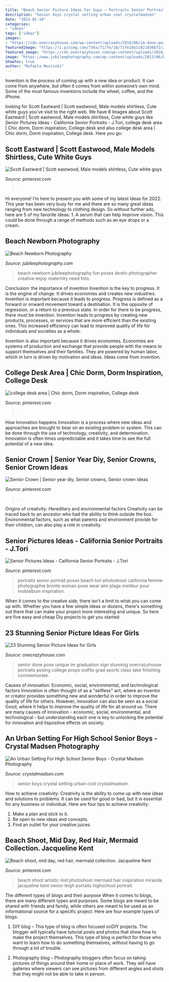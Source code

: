 ```yaml
---
title: "Beach Senior Picture Ideas For Guys ~ Portraits Senior Portrait Poses Beach Tori Photoshoot California Femme Photographie Bronte Woman Pose Wear Ami Plage Meilleur Pour Moblalbum Inspiration"
description: "Senior boys crystal setting urban cool crystalmadsen"
date: "2023-01-10"
categories:
- "ideas"
tags: ["ideas"]
images:
- "https://cdn.onecrazyhouse.com/wp-content/uploads/2016/08/im-done-pose-682x1024.jpg"
featuredImage: "https://i.pinimg.com/736x/71/fe/18/71fe18a1c821936b71c3b6a5d8c3bd8b.jpg"
featured_image: "https://cdn.onecrazyhouse.com/wp-content/uploads/2016/08/im-done-pose-682x1024.jpg"
image: "https://www.jubileephotography.com/wp-content/uploads/2013/06/Destin_Newborn_Photographer_101.jpg"
ShowToc: true
author: "Rafaela Mosciski"
---
```



Invention is the process of coming up with a new idea or product. It can come from anywhere, but often it comes from within someone’s own mind. Some of the most famous inventions include the wheel, coffee, and the iPhone.

	

		
looking for Scott Eastward | Scott eastwood, Male models shirtless, Cute white guys you've visit to the right web. We have 8 Images about Scott Eastward | Scott eastwood, Male models shirtless, Cute white guys like Senior Pictures Ideas - California Senior Portraits - J.Tori, college desk area | Chic dorm, Dorm inspiration, College desk and also college desk area | Chic dorm, Dorm inspiration, College desk. Here you go:
		
    
## Scott Eastward | Scott Eastwood, Male Models Shirtless, Cute White Guys

<img loading=lazy src="https://i.pinimg.com/736x/99/c0/0b/99c00b843e206a294acaf4d1d28ec6ca.jpg" onerror="this.onerror=null;this.src='https://tse4.mm.bing.net/th?id=OIP.iXu4DYu90iOfSnAXOymElAHaNJ&amp;pid=15.1';" alt="Scott Eastward | Scott eastwood, Male models shirtless, Cute white guys">

_Source: pinterest.com_

>. 

	

Hi everyone! I’m here to present you with some of my latest ideas for 2022. This year has been very busy for me and there are so many great ideas ranging from new technology to clothing design. So without further ado, here are 5 of my favorite ideas: 1. A serum that can help improve vision. This could be done through a range of methods such as an eye drops or a cream. 
    
## Beach Newborn Photography

<img loading=lazy src="https://www.jubileephotography.com/wp-content/uploads/2013/06/Destin_Newborn_Photographer_101.jpg" onerror="this.onerror=null;this.src='https://tse3.mm.bing.net/th?id=OIP.BP9c6_PunMUnvbEnAUS2eQHaLI&amp;pid=15.1';" alt="Beach Newborn Photography">

_Source: jubileephotography.com_

>beach newborn jubileephotography fun poses destin photographer creative enjoy maternity need foto. 

	

Conclusion: the importance of invention
Invention is the key to progress. It is the engine of change. It drives economies and creates new industries.
Invention is important because it leads to progress. Progress is defined as a forward or onward movement toward a destination. It is the opposite of regression, or a return to a previous state. In order for there to be progress, there must be invention. Invention leads to progress by creating new products, processes, or services that are more efficient than the existing ones. This increased efficiency can lead to improved quality of life for individuals and societies as a whole.

Invention is also important because it drives economies. Economies are systems of production and exchange that provide people with the means to support themselves and their families. They are powered by human labor, which in turn is driven by motivation and ideas. Ideas come from invention.

    
## College Desk Area | Chic Dorm, Dorm Inspiration, College Desk

<img loading=lazy src="https://i.pinimg.com/736x/9d/cd/65/9dcd6553f25a9458a1b2d9714642b330.jpg" onerror="this.onerror=null;this.src='https://tse2.mm.bing.net/th?id=OIP.nNegYebyCD5ZvxC8CDYPAAHaJ3&amp;pid=15.1';" alt="college desk area | Chic dorm, Dorm inspiration, College desk">

_Source: pinterest.com_

>. 

	

How Innovation happens
Innovation is a process where new ideas and approaches are brought to bear on an existing problem or system. This can be done through the use of technology, creativity, and determination. Innovation is often times unpredictable and it takes time to see the full potential of a new idea.

    
## Senior Crown | Senior Year Diy, Senior Crowns, Senior Crown Ideas

<img loading=lazy src="https://i.pinimg.com/736x/71/fe/18/71fe18a1c821936b71c3b6a5d8c3bd8b.jpg" onerror="this.onerror=null;this.src='https://tse2.mm.bing.net/th?id=OIP.C0nYf1oL9OlbHy7824wJLAHaJ3&amp;pid=15.1';" alt="Senior Crown | Senior year diy, Senior crowns, Senior crown ideas">

_Source: pinterest.com_

>. 

	

Origins of creativity: Hereditary and environmental factors
Creativity can be traced back to an ancestor who had the ability to think outside the box. Environmental factors, such as what parents and environment provide for their children, can also play a role in creativity.

    
## Senior Pictures Ideas - California Senior Portraits - J.Tori

<img loading=lazy src="https://i.pinimg.com/736x/07/fa/ee/07faee1c8e05d57eed7d8052b31d875a.jpg" onerror="this.onerror=null;this.src='https://tse3.mm.bing.net/th?id=OIP.y11WRfa2LnRH4gyYjblwnAHaLH&amp;pid=15.1';" alt="Senior Pictures Ideas - California Senior Portraits - J.Tori">

_Source: pinterest.com_

>portraits senior portrait poses beach tori photoshoot california femme photographie bronte woman pose wear ami plage meilleur pour moblalbum inspiration. 

	

When it comes to the creative side, there isn't a limit to what you can come up with. Whether you have a few simple ideas or dozens, there's something out there that can make your project more interesting and unique. So here are five easy and cheap Diy projects to get you started: 

    
## 23 Stunning Senior Picture Ideas For Girls

<img loading=lazy src="https://cdn.onecrazyhouse.com/wp-content/uploads/2016/08/im-done-pose-682x1024.jpg" onerror="this.onerror=null;this.src='https://tse3.mm.bing.net/th?id=OIP.SXjYwQxXzHOD-qKXEz1M_AHaLH&amp;pid=15.1';" alt="23 Stunning Senior Picture Ideas for Girls">

_Source: onecrazyhouse.com_

>senior done pose unique im graduation sign stunning onecrazyhouse portraits posing college props outfits grad sports class take finishing commemorate. 

	

Causes of innovation: Economic, social, environmental, and technological factors
Innovation is often thought of as a "selfless" act, where an inventor or creator provides something new and wonderful in order to improve the quality of life for others. However, innovation can also be seen as a social Good, where it helps to improve the quality of life for all around us. There are many causes of innovation - economic, social, environmental, and technological - but understanding each one is key to unlocking the potential for innovation and itspositive effects on society.

    
## An Urban Setting For High School Senior Boys - Crystal Madsen Photography

<img loading=lazy src="http://www.crystalmadsen.com/wp-content/uploads/2012/10/Senior-Photo-Ideas-for-boys_007-682x1024.jpg" onerror="this.onerror=null;this.src='https://tse2.mm.bing.net/th?id=OIP.BbwAsoNYcTuS2FxCgyLxHAHaLH&amp;pid=15.1';" alt="An Urban Setting For High School Senior Boys - Crystal Madsen Photography">

_Source: crystalmadsen.com_

>senior boys crystal setting urban cool crystalmadsen. 

	

How to achieve creativity:
Creativity is the ability to come up with new ideas and solutions to problems. It can be used for good or bad, but it is essential for any business or individual. Here are four tips to achieve creativity:
1. Make a plan and stick to it.
2. Be open to new ideas and concepts.
3. Find an outlet for your creative juices.

    
## Beach Shoot, Mid Day, Red Hair, Mermaid Collection. Jacqueline Kent

<img loading=lazy src="https://i.pinimg.com/736x/af/36/9c/af369cddfa2030b6a4dba2f8f58f4037--romantic-beach-beach-shoot.jpg" onerror="this.onerror=null;this.src='https://tse3.mm.bing.net/th?id=OIP.w2X4ddgIdxbgTwEyM3IvKAHaLH&amp;pid=15.1';" alt="Beach shoot, mid day, red hair, mermaid collection. Jacqueline Kent">

_Source: pinterest.com_

>beach shoot artistic mid photoshoot mermaid hair inspiration miranda jacqueline kent senior leigh portaits highschool portrait. 

	

The different types of blogs and their purpose
When it comes to blogs, there are many different types and purposes. Some blogs are meant to be shared with friends and family, while others are meant to be used as an informational source for a specific project. Here are four example types of blogs: 
1. DIY blog – This type of blog is often focused onDIY projects. The blogger will typically have tutorial posts and photos that show how to make the project themselves. This type of blog is perfect for those who want to learn how to do something themselves, without having to go through a lot of trouble. 

2. Photography blog – Photography bloggers often focus on taking pictures of things around their home or place of work. They will have galleries where viewers can see pictures from different angles and shots that they might not be able to take in person.

